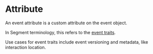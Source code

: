# Attribute

An event attribute is a custom attribute on the event object.&#x20;

In Segment terminology, this refers to the [event traits](https://segment.com/docs/connections/spec/track/#sending-traits-in-a-track-call---destination-actions).

Use cases for event traits include event versioning and metadata, like interaction location.
